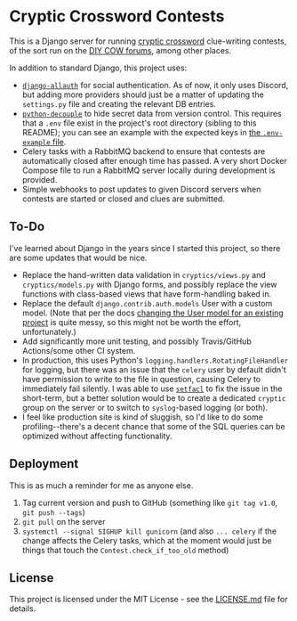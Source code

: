 # Cryptic Crossword Contests

This is a Django server for running [cryptic crossword] clue-writing contests, of the sort run on 
the [DIY COW forums], among other places.

In addition to standard Django, this project uses:
* [`django-allauth`] for social authentication.  As of now, it only uses Discord, but adding more 
    providers should just be a matter of updating the `settings.py` file and creating the relevant 
    DB entries.
* [`python-decouple`] to hide secret data from version control.  This requires that a `.env` file 
    exist in the project's root directory (sibling to this README); you can see an example with the 
    expected keys in [the `.env-example` file](.env-example).
* Celery tasks with a RabbitMQ backend to ensure that contests are automatically closed after 
    enough time has passed.  A very short Docker Compose file to run a RabbitMQ server locally 
    during development is provided.
* Simple webhooks to post updates to given Discord servers when contests are started or closed and 
    clues are submitted.

## To-Do

I've learned about Django in the years since I started this project, so there are some updates that 
would be nice.

* Replace the hand-written data validation in `cryptics/views.py` and `cryptics/models.py` with 
    Django forms, and possibly replace the view functions with class-based views that have 
    form-handling baked in.
* Replace the default `django.contrib.auth.models` User with a custom model.  (Note that per the 
    docs [changing the User model for an existing project][new User model] is quite messy, so 
    this might not be worth the effort, unfortunately.)
* Add significantly more unit testing, and possibly Travis/GitHub Actions/some other CI system.
* In production, this uses Python's `logging.handlers.RotatingFileHandler` for logging, but there 
    was an issue that the `celery` user by default didn't have permission to write to the file in 
    question, causing Celery to immediately fail silently.  I was able to use [`setfacl`] to fix 
    the issue in the short-term, but a better solution would be to create a dedicated `cryptic` 
    group on the server or to switch to `syslog`-based logging (or both).
* I feel like production site is kind of sluggish, so I'd like to do some profiling--there's a 
    decent chance that some of the SQL queries can be optimized without affecting functionality.

## Deployment

This is as much a reminder for me as anyone else.

1. Tag current version and push to GitHub (something like `git tag v1.0`, `git push --tags`)
2. `git pull` on the server
3. `systemctl --signal SIGHUP kill gunicorn` (and also `... celery` if the change affects the 
    Celery tasks, which at the moment would just be things that touch the 
    `Contest.check_if_too_old` method)

## License

This project is licensed under the MIT License - see the [LICENSE.md](LICENSE.md) file for details.

[cryptic crossword]: https://en.wikipedia.org/wiki/Cryptic_crossword
[DIY COW forums]: http://www.ukpuzzle.com/phpBB3/viewforum.php?f=4&sid=9d9a94fd347c73cf2660829640df5935
[`django-allauth`]: https://django-allauth.readthedocs.io/en/latest/installation.html
[`python-decouple`]: https://github.com/henriquebastos/python-decouple
[new User model]: https://docs.djangoproject.com/en/3.1/topics/auth/customizing/#changing-to-a-custom-user-model-mid-project
[`setfacl`]: https://askubuntu.com/a/809562
